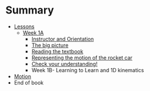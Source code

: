# Summary

* [Lessons](README.md)
  * [Week 1A](week-1.md)
    * [Instructor and Orientation](week-1/instructor.md)
    * [The big picture](week-1/the-big-picture.md)
    * [Reading the textbook](week-1/reading-the-textbook.md)
    * [Representing the motion of the rocket car](week-1/representing-the-motion-of-the-rocket-car.md)
    * [Check your understanding!](week-1/check-your-understanding.md)
    * Week 1B- Learning to Learn and 1D kinematics
* [Motion](week-1/motion.md)
* End of book

